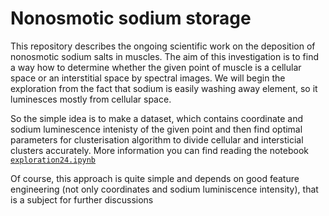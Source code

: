 # Nonosmotic sodium storage
This repository describes the ongoing scientific work on the deposition of nonosmotic sodium salts in muscles.
The aim of this investigation is to find a way how to determine whether the given point of muscle is a cellular space or an interstitial space by spectral images.
We will begin the exploration from the fact that sodium is easily washing away element, so it luminesces mostly from cellular space.

So the simple idea is to make a dataset, which contains coordinate and sodium luminescence intenisty of the given point and then find optimal parameters for clusterisation algorithm to divide cellular and intersticial clusters accurately.
More information you can find reading the notebook [`exploration24.ipynb`](https://github.com/dpaneke/Nonosmotic_sodium_storage/blob/master/exploration24.ipynb)

Of course, this approach is quite simple and depends on good feature engineering (not only coordinates and sodium luminiscence intensity), that is a subject for further discussions
